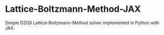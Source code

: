 # Lattice-Boltzmann-Method-JAX
Simple D2Q9 Lattice-Boltzmann-Method solver implemented in Python with JAX.
